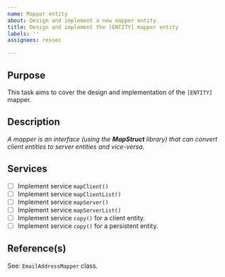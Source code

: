 ```yaml
---
name: Mapper entity
about: Design and implement a new mapper entity.
title: Design and implement the [ENTITY] mapper entity
labels: ''
assignees: ressec

---
```


## Purpose

This task aims to cover the design and implementation of the `[ENTITY]` mapper.

## Description

_A mapper is an interface (using the **MapStruct** library) that can convert client entities to server entities and vice-versa._

## Services

- [ ] Implement service `mapClient()` 
- [ ] Implement service `mapClientList()` 
- [ ] Implement service `mapServer()` 
- [ ] Implement service `mapServerList()`
- [ ] Implement service `copy()` for a client entity.
- [ ] Implement service `copy()` for a persistent entity. 

## Reference(s)

See: `EmailAddressMapper` class.
